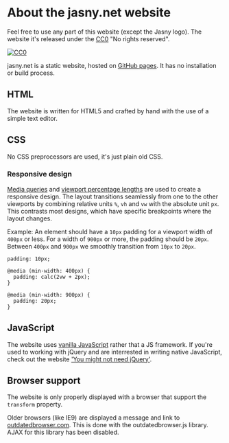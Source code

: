 # About the jasny.net website

Feel free to use any part of this website (except the Jasny logo). The website it's released under the [CC0](https://creativecommons.org/publicdomain/zero/1.0/legalcode) "No rights reserved".

[![CC0](https://licensebuttons.net/p/zero/1.0/88x31.png)](https://creativecommons.org/publicdomain/zero/1.0/legalcode)

jasny.net is a static website, hosted on [GitHub pages](https://pages.github.com/). It has no installation or build process.

## HTML

The website is written for HTML5 and crafted by hand with the use of a simple text editor.

## CSS

No CSS preprocessors are used, it's just plain old CSS.

### Responsive design

[Media queries](https://developer.mozilla.org/en-US/docs/Web/CSS/@media) and [viewport percentage lengths](https://developer.mozilla.org/en-US/docs/Web/CSS/length#Viewport-percentage_lengths) are used to create a responsive design. The layout transitions seamlessly from one to the other viewports by combining relative units `%`, `vh` and `vw` with the absolute unit `px`. This contrasts most designs, which have specific breakpoints where the layout changes.

Example: An element should have a `10px` padding for a viewport width of `400px` or less. For a width of `900px` or more, the padding should be `20px`. Between `400px` and `900px` we smoothly transition from `10px` to `20px`.

    padding: 10px;
    
    @media (min-width: 400px) {
      padding: calc(2vw + 2px);
    }
    
    @media (min-width: 900px) {
      padding: 20px;
    }

## JavaScript

The website uses [vanilla JavaScript](http://vanilla-js.com/) rather that a JS framework. If you're used to working with jQuery and are interrested in writing native JavaScript, check out the website ['You might not need jQuery'](http://youmightnotneedjquery.com).


## Browser support

The website is only properly displayed with a browser that support the `transform` property.

Older browsers (like IE9) are displayed a message and link to [outdatedbrowser.com](http://outdatedbrowser.com/). This is done with the outdatedbrowser.js library. AJAX for this library has been disabled.


